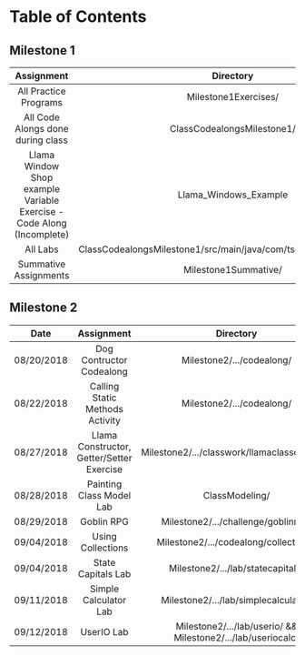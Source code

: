 # Table of Contents

## Milestone 1
| Assignment | Directory |
|:----------:|:---------:|
| All Practice Programs | Milestone1Exercises/ |
| All Code Alongs done during class | ClassCodealongsMilestone1/ |
| Llama Window Shop example Variable Exercise - Code Along (Incomplete) | Llama_Windows_Example |
| All Labs | ClassCodealongsMilestone1/src/main/java/com/tsguild/milestone1/labs |
| Summative Assignments | Milestone1Summative/ |


## Milestone 2
| Date | Assignment | Directory |
|:----:|:----------:|:---------:|
| 08/20/2018 | Dog Contructor Codealong | Milestone2/.../codealong/ |
| 08/22/2018 | Calling Static Methods Activity | Milestone2/.../codealong/ |
| 08/27/2018 | Llama Constructor, Getter/Setter Exercise | Milestone2/.../classwork/llamaclassdiagram/ |
| 08/28/2018 | Painting Class Model Lab | ClassModeling/ |
| 08/29/2018 | Goblin RPG | Milestone2/.../challenge/goblinrpg/ |
| 09/04/2018 | Using Collections | Milestone2/.../codealong/collections/ |
| 09/04/2018 | State Capitals Lab | Milestone2/.../lab/statecapitals/ |
| 09/11/2018 | Simple Calculator Lab | Milestone2/.../lab/simplecalculator/ |
| 09/12/2018 | UserIO Lab | Milestone2/.../lab/userio/ && Milestone2/.../lab/useriocalc/ |